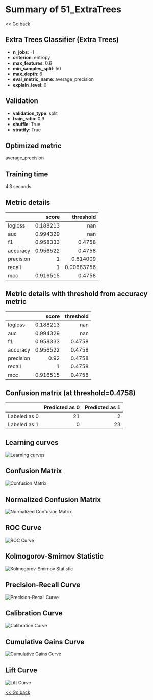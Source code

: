 # Summary of 51_ExtraTrees

[<< Go back](../README.md)


## Extra Trees Classifier (Extra Trees)
- **n_jobs**: -1
- **criterion**: entropy
- **max_features**: 0.6
- **min_samples_split**: 50
- **max_depth**: 6
- **eval_metric_name**: average_precision
- **explain_level**: 0

## Validation
 - **validation_type**: split
 - **train_ratio**: 0.9
 - **shuffle**: True
 - **stratify**: True

## Optimized metric
average_precision

## Training time

4.3 seconds

## Metric details
|           |    score |    threshold |
|:----------|---------:|-------------:|
| logloss   | 0.188213 | nan          |
| auc       | 0.994329 | nan          |
| f1        | 0.958333 |   0.4758     |
| accuracy  | 0.956522 |   0.4758     |
| precision | 1        |   0.614009   |
| recall    | 1        |   0.00683756 |
| mcc       | 0.916515 |   0.4758     |


## Metric details with threshold from accuracy metric
|           |    score |   threshold |
|:----------|---------:|------------:|
| logloss   | 0.188213 |    nan      |
| auc       | 0.994329 |    nan      |
| f1        | 0.958333 |      0.4758 |
| accuracy  | 0.956522 |      0.4758 |
| precision | 0.92     |      0.4758 |
| recall    | 1        |      0.4758 |
| mcc       | 0.916515 |      0.4758 |


## Confusion matrix (at threshold=0.4758)
|              |   Predicted as 0 |   Predicted as 1 |
|:-------------|-----------------:|-----------------:|
| Labeled as 0 |               21 |                2 |
| Labeled as 1 |                0 |               23 |

## Learning curves
![Learning curves](learning_curves.png)
## Confusion Matrix

![Confusion Matrix](confusion_matrix.png)


## Normalized Confusion Matrix

![Normalized Confusion Matrix](confusion_matrix_normalized.png)


## ROC Curve

![ROC Curve](roc_curve.png)


## Kolmogorov-Smirnov Statistic

![Kolmogorov-Smirnov Statistic](ks_statistic.png)


## Precision-Recall Curve

![Precision-Recall Curve](precision_recall_curve.png)


## Calibration Curve

![Calibration Curve](calibration_curve_curve.png)


## Cumulative Gains Curve

![Cumulative Gains Curve](cumulative_gains_curve.png)


## Lift Curve

![Lift Curve](lift_curve.png)



[<< Go back](../README.md)

